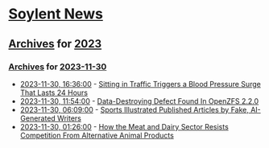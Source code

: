 # [Soylent News](../../../README.md)

## [Archives](../../index.md) for [2023](../index.md)

### [Archives](../../index.md) for [2023-11-30](index.md)

* [2023-11-30, 16:36:00](https://soylentnews.org/article.pl?sid=23/11/30/0337236&from=rss) - [Sitting in Traffic Triggers a Blood Pressure Surge That Lasts 24 Hours](https://soylentnews.org/article.pl?sid=23/11/30/0337236&from=rss)
* [2023-11-30, 11:54:00](https://soylentnews.org/article.pl?sid=23/11/29/0630202&from=rss) - [Data-Destroying Defect Found In OpenZFS 2.2.0](https://soylentnews.org/article.pl?sid=23/11/29/0630202&from=rss)
* [2023-11-30, 06:09:00](https://soylentnews.org/article.pl?sid=23/11/28/1516209&from=rss) - [Sports Illustrated Published Articles by Fake, AI-Generated Writers](https://soylentnews.org/article.pl?sid=23/11/28/1516209&from=rss)
* [2023-11-30, 01:26:00](https://soylentnews.org/article.pl?sid=23/11/28/146258&from=rss) - [How the Meat and Dairy Sector Resists Competition From Alternative Animal Products](https://soylentnews.org/article.pl?sid=23/11/28/146258&from=rss)
